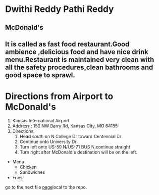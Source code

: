 # Dwithi Reddy Pathi Reddy
## McDonald's
It is called as fast food restaurant.Good **ambience** ,delicious food and have nice drink menu.Restaurant is maintained very clean with all the safety procedures,**clean bathrooms** and good space to sprawl.
-----------------------
# Directions from Airport to McDonald's
1. Kansas International Airport
2. Address : 150 NW Barry Rd, Kansas City, MO 64155
3. Directions:
    1. Head south on N College Dr toward Centennial Dr
    2. Continue onto University Dr
    3. Turn left onto US-59 N/US-71 BUS N,continue straight
    4. Turn right after McDonald's destination will be on the left.
* Menu
    * Chicken
    * Sandwiches
* Fries

go to the next file [page](AboutMe.md)local to the repo.
